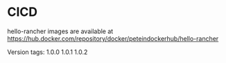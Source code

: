 # CICD

hello-rancher images are available at https://hub.docker.com/repository/docker/peteindockerhub/hello-rancher

Version tags: 
1.0.0
1.0.1
1.0.2
